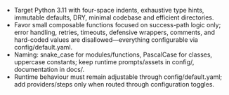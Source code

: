 - Target Python 3.11 with four-space indents, exhaustive type hints, immutable defaults, DRY, minimal codebase and efficient directories.
- Favor small composable functions focused on success-path logic only; error handling, retries, timeouts, defensive wrappers, comments, and hard-coded values are disallowed—everything configurable via config/default.yaml.
- Naming: snake_case for modules/functions, PascalCase for classes, uppercase constants; keep runtime prompts/assets in config/, documentation in docs/.
- Runtime behaviour must remain adjustable through config/default.yaml; add providers/steps only when routed through configuration toggles.